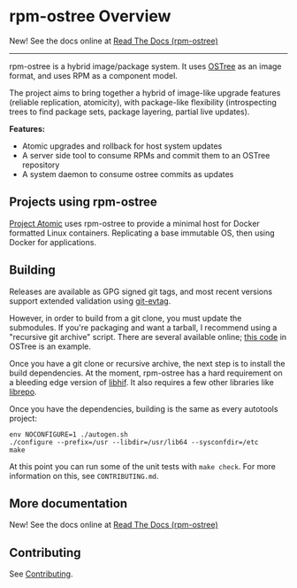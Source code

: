 # rpm-ostree Overview

New! See the docs online at [Read The Docs (rpm-ostree)](https://rpm-ostree.readthedocs.org/en/latest/ )

-----

rpm-ostree is a hybrid image/package system.  It uses
[OSTree](https://wiki.gnome.org/Projects/OSTree) as an image format,
and uses RPM as a component model.

The project aims to bring together a hybrid of image-like upgrade
features (reliable replication, atomicity), with package-like
flexibility (introspecting trees to find package sets, package
layering, partial live updates).

**Features:**

 - Atomic upgrades and rollback for host system updates
 - A server side tool to consume RPMs and commit them to an OSTree repository
 - A system daemon to consume ostree commits as updates

Projects using rpm-ostree
-------------------------

[Project Atomic](http://www.projectatomic.io/) uses rpm-ostree to
provide a minimal host for Docker formatted Linux containers.
Replicating a base immutable OS, then using Docker for applications.

Building
--------

Releases are available as GPG signed git tags, and most recent
versions support extended validation using
[git-evtag](https://github.com/cgwalters/git-evtag).

However, in order to build from a git clone, you must update the
submodules.  If you're packaging and want a tarball, I recommend using
a "recursive git archive" script.  There are several available online;
[this code](https://git.gnome.org/browse/ostree/tree/packaging/Makefile.dist-packaging#n11)
in OSTree is an example.

Once you have a git clone or recursive archive, the next step is to
install the build dependencies.  At the moment, rpm-ostree has a hard
requirement on a bleeding edge version of
[libhif](https://github.com/rpm-software-management/libhif/).  It also
requires a few other libraries like
[librepo](https://github.com/rpm-software-management/librepo).

Once you have the dependencies, building is the same as every
autotools project:

```
env NOCONFIGURE=1 ./autogen.sh
./configure --prefix=/usr --libdir=/usr/lib64 --sysconfdir=/etc
make
```

At this point you can run some of the unit tests with `make check`.
For more information on this, see `CONTRIBUTING.md`.

More documentation
------------------

New! See the docs online at [Read The Docs (rpm-ostree)](https://rpm-ostree.readthedocs.org/en/latest/ )

Contributing
------------

See [Contributing](CONTRIBUTING.md).

